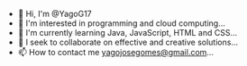 - 👋 Hi, I'm @YagoG17
- 👀 I'm interested in programming and cloud computing...
- 🌱 I'm currently learning Java, JavaScript, HTML and CSS...
- 💞️ I seek to collaborate on effective and creative solutions...
- 📫 How to contact me yagojosegomes@gmail.com... 
<!---
YagoG17/YagoG17 is a ✨ special ✨ repository because its `README.md` (this file) appears in its GitHub profile.
You can click the Preview link to see your changes.
--->
